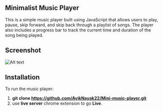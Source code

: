 
## Minimalist Music Player
This is a simple music player built using JavaScript that allows users to play, pause, skip forward, and skip back through a playlist of songs. The player also includes a progress bar to track the current time and duration of the song being played.<br/>
## Screenshot
![Alt text](https://github.com/AvikNayak22/Minimalist-music-player/blob/main/images/Screenshot%202023-03-24%20110733.jpg)<br/>
## Installation
To run the music player:
 1. __git clone https://github.com/AvikNayak22/Mini-music-player.git__
 2. use __live server__ chrome extension to go __Live__.
